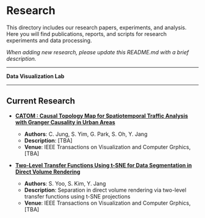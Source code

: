 # Research

This directory includes our research papers, experiments, and analysis. Here you will find publications, reports, and scripts for research experiments and data processing.

_When adding new research, please update this README.md with a brief description._

---

**Data Visualization Lab**

---

## Current Research
- [**CATOM : Causal Topology Map for Spatiotemporal Traffic Analysis with Granger Causality in Urban Areas**](./Visual%20Analytics/)
  - **Authors**: C. Jung, S. Yim, G. Park, S. Oh, Y. Jang
  - **Description**: [TBA]
  - **Venue**: IEEE Transactions on Visualization and Computer Grphics, [TBA]

- [**Two-Level Transfer Functions Using t-SNE for Data Segmentation in Direct Volume Rendering**](./Volume%20Rendering/Two-level%20TF/)
  - **Authors**: S. Yoo, S. Kim, Y. Jang
  - **Description**: Separation in direct volume rendering via two-level transfer functions using t-SNE projections
  - **Venue**: IEEE Transactions on Visualization and Computer Grphics, [TBA]
